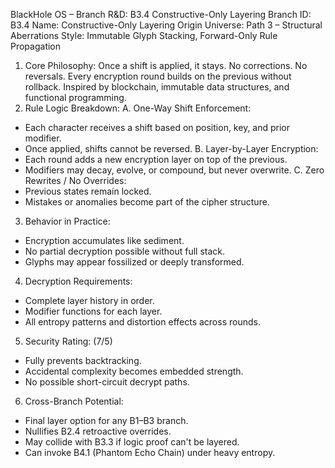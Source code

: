 BlackHole OS – Branch R&D: B3.4 Constructive-Only Layering
Branch ID: B3.4
Name: Constructive-Only Layering
Origin Universe: Path 3 – Structural Aberrations
Style: Immutable Glyph Stacking, Forward-Only Rule Propagation
1. Core Philosophy:
Once a shift is applied, it stays. No corrections. No reversals.
Every encryption round builds on the previous without rollback.
Inspired by blockchain, immutable data structures, and functional programming.
2. Rule Logic Breakdown:
A. One-Way Shift Enforcement:
 - Each character receives a shift based on position, key, and prior modifier.
 - Once applied, shifts cannot be reversed.
B. Layer-by-Layer Encryption:
 - Each round adds a new encryption layer on top of the previous.
 - Modifiers may decay, evolve, or compound, but never overwrite.
C. Zero Rewrites / No Overrides:
 - Previous states remain locked.
 - Mistakes or anomalies become part of the cipher structure.
3. Behavior in Practice:
- Encryption accumulates like sediment.
- No partial decryption possible without full stack.
- Glyphs may appear fossilized or deeply transformed.
4. Decryption Requirements:
- Complete layer history in order.
- Modifier functions for each layer.
- All entropy patterns and distortion effects across rounds.
5. Security Rating: (7/5)
- Fully prevents backtracking.
- Accidental complexity becomes embedded strength.
- No possible short-circuit decrypt paths.
6. Cross-Branch Potential:
- Final layer option for any B1–B3 branch.
- Nullifies B2.4 retroactive overrides.
- May collide with B3.3 if logic proof can't be layered.
- Can invoke B4.1 (Phantom Echo Chain) under heavy entropy.